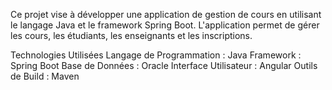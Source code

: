 Ce projet vise à développer une application de gestion de cours en utilisant le langage Java et le framework Spring Boot. 
L'application permet de gérer les cours, les étudiants, les enseignants et les inscriptions.

Technologies Utilisées
Langage de Programmation : Java
Framework : Spring Boot
Base de Données : Oracle
Interface Utilisateur : Angular
Outils de Build : Maven
